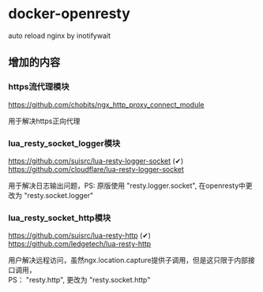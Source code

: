 # docker-openresty
auto reload nginx by inotifywait

## 增加的内容

### https流代理模块

https://github.com/chobits/ngx_http_proxy_connect_module  

用于解决https正向代理

### lua_resty_socket_logger模块

https://github.com/suisrc/lua-resty-logger-socket (✔)  
https://github.com/cloudflare/lua-resty-logger-socket  

用于解决日志输出问题，PS: 原版使用 "resty.logger.socket", 在openresty中更改为 "resty.socket.logger"

### lua_resty_socket_http模块

https://github.com/suisrc/lua-resty-http (✔)  
https://github.com/ledgetech/lua-resty-http  

用户解决远程访问，虽然ngx.location.capture提供子调用，但是这只限于内部接口调用，  
PS： "resty.http", 更改为 "resty.socket.http"
